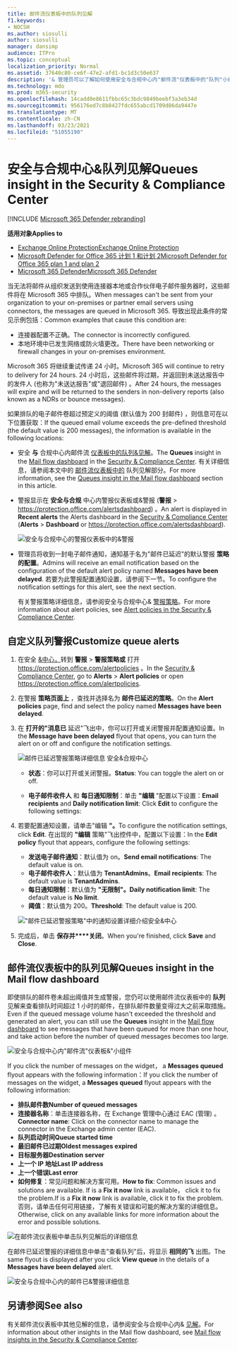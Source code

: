 ```yaml
---
title: 邮件流仪表板中的队列见解
f1.keywords:
- NOCSH
ms.author: siosulli
author: siosulli
manager: dansimp
audience: ITPro
ms.topic: conceptual
localization_priority: Normal
ms.assetid: 37640c80-ce6f-47e2-afd1-bc1d3c50e637
description: '& 管理员可以了解如何使用安全与合规中心内"邮件流"仪表板中的"队列"小组件监视通过出站连接器发送到其内部部署或合作伙伴组织的失败邮件流。'
ms.technology: mdo
ms.prod: m365-security
ms.openlocfilehash: 14cadd0e8611fbbc65c3bdc9849beebf3a3eb34d
ms.sourcegitcommit: 956176ed7c8b8427fdc655abcd1709d86da9447e
ms.translationtype: MT
ms.contentlocale: zh-CN
ms.lasthandoff: 03/23/2021
ms.locfileid: "51055190"
---
```

# <a name="queues-insight-in-the-security--compliance-center"></a><span data-ttu-id="41876-103">安全与合规中心&队列见解</span><span class="sxs-lookup"><span data-stu-id="41876-103">Queues insight in the Security & Compliance Center</span></span>

[!INCLUDE [Microsoft 365 Defender rebranding](../includes/microsoft-defender-for-office.md)]

<span data-ttu-id="41876-104">**适用对象**</span><span class="sxs-lookup"><span data-stu-id="41876-104">**Applies to**</span></span>
- [<span data-ttu-id="41876-105">Exchange Online Protection</span><span class="sxs-lookup"><span data-stu-id="41876-105">Exchange Online Protection</span></span>](exchange-online-protection-overview.md)
- [<span data-ttu-id="41876-106">Microsoft Defender for Office 365 计划 1 和计划 2</span><span class="sxs-lookup"><span data-stu-id="41876-106">Microsoft Defender for Office 365 plan 1 and plan 2</span></span>](defender-for-office-365.md)
- [<span data-ttu-id="41876-107">Microsoft 365 Defender</span><span class="sxs-lookup"><span data-stu-id="41876-107">Microsoft 365 Defender</span></span>](../defender/microsoft-365-defender.md)

<span data-ttu-id="41876-108">当无法将邮件从组织发送到使用连接器本地或合作伙伴电子邮件服务器时，这些邮件将在 Microsoft 365 中排队。</span><span class="sxs-lookup"><span data-stu-id="41876-108">When messages can't be sent from your organization to your on-premises or partner email servers using connectors, the messages are queued in Microsoft 365.</span></span> <span data-ttu-id="41876-109">导致出现此条件的常见示例包括：</span><span class="sxs-lookup"><span data-stu-id="41876-109">Common examples that cause this condition are:</span></span>

- <span data-ttu-id="41876-110">连接器配置不正确。</span><span class="sxs-lookup"><span data-stu-id="41876-110">The connector is incorrectly configured.</span></span>
- <span data-ttu-id="41876-111">本地环境中已发生网络或防火墙更改。</span><span class="sxs-lookup"><span data-stu-id="41876-111">There have been networking or firewall changes in your on-premises environment.</span></span>

<span data-ttu-id="41876-112">Microsoft 365 将继续重试传递 24 小时。</span><span class="sxs-lookup"><span data-stu-id="41876-112">Microsoft 365 will continue to retry to delivery for 24 hours.</span></span> <span data-ttu-id="41876-113">24 小时后，这些邮件将过期，并返回到未送达报告中的发件人 (也称为"未送达报告"或"退回邮件) 。</span><span class="sxs-lookup"><span data-stu-id="41876-113">After 24 hours, the messages will expire and will be returned to the senders in non-delivery reports (also known as a NDRs or bounce messages).</span></span>

<span data-ttu-id="41876-114">如果排队的电子邮件卷超过预定义的阈值 (默认值为 200 封邮件) ，则信息可在以下位置获取：</span><span class="sxs-lookup"><span data-stu-id="41876-114">If the queued email volume exceeds the pre-defined threshold (the default value is 200 messages), the information is available in the following locations:</span></span>

- <span data-ttu-id="41876-115">安全 **与** 合规中心内邮件流 [仪表板](mail-flow-insights-v2.md)[中的队列&见解](https://protection.office.com)。</span><span class="sxs-lookup"><span data-stu-id="41876-115">The **Queues** insight in the [Mail flow dashboard](mail-flow-insights-v2.md) in the [Security & Compliance Center](https://protection.office.com).</span></span> <span data-ttu-id="41876-116">有关详细信息，请参阅本文中的 [邮件流仪表板中的](#queues-insight-in-the-mail-flow-dashboard) 队列见解部分。</span><span class="sxs-lookup"><span data-stu-id="41876-116">For more information, see the [Queues insight in the Mail flow dashboard](#queues-insight-in-the-mail-flow-dashboard) section in this article.</span></span>

- <span data-ttu-id="41876-117">警报显示在 **安全与合规** 中心内警报仪表板或&警报 ([](https://protection.office.com)**警报** \>  <https://protection.office.com/alertsdashboard>) 。</span><span class="sxs-lookup"><span data-stu-id="41876-117">An alert is displayed in **Recent alerts** the Alerts dashboard in the [Security & Compliance Center](https://protection.office.com) (**Alerts** \> **Dashboard** or <https://protection.office.com/alertsdashboard>).</span></span>

  ![安全与合规中心的警报仪表板中的&警报](../../media/mfi-queued-messages-alert.png)

- <span data-ttu-id="41876-119">管理员将收到一封电子邮件通知，通知基于名为"邮件已延迟"的默认警报 **策略的配置**。</span><span class="sxs-lookup"><span data-stu-id="41876-119">Admins will receive an email notification based on the configuration of the default alert policy named **Messages have been delayed**.</span></span> <span data-ttu-id="41876-120">若要为此警报配置通知设置，请参阅下一节。</span><span class="sxs-lookup"><span data-stu-id="41876-120">To configure the notification settings for this alert, see the next section.</span></span>

  <span data-ttu-id="41876-121">有关警报策略详细信息，请参阅安全与合规中心& [警报策略](../../compliance/alert-policies.md)。</span><span class="sxs-lookup"><span data-stu-id="41876-121">For more information about alert policies, see [Alert policies in the Security & Compliance Center](../../compliance/alert-policies.md).</span></span>

## <a name="customize-queue-alerts"></a><span data-ttu-id="41876-122">自定义队列警报</span><span class="sxs-lookup"><span data-stu-id="41876-122">Customize queue alerts</span></span>

1. <span data-ttu-id="41876-123">在安全 [&中心，](https://protection.office.com)转到 **警报** \> **警报策略或** 打开 <https://protection.office.com/alertpolicies> 。</span><span class="sxs-lookup"><span data-stu-id="41876-123">In the [Security & Compliance Center](https://protection.office.com), go to **Alerts** \> **Alert policies** or open <https://protection.office.com/alertpolicies>.</span></span>

2. <span data-ttu-id="41876-124">在警报 **策略页面上** ，查找并选择名为 **邮件已延迟的策略**。</span><span class="sxs-lookup"><span data-stu-id="41876-124">On the **Alert policies** page, find and select the policy named **Messages have been delayed**.</span></span>

3. <span data-ttu-id="41876-125">在 **打开的"消息已** 延迟"飞出中，你可以打开或关闭警报并配置通知设置。</span><span class="sxs-lookup"><span data-stu-id="41876-125">In the **Message have been delayed** flyout that opens, you can turn the alert on or off and configure the notification settings.</span></span>

   ![邮件已延迟警报策略详细信息 安全&合规中心](../../media/mfi-queued-messages-alert-policy.png)

   - <span data-ttu-id="41876-127">**状态**：你可以打开或关闭警报。</span><span class="sxs-lookup"><span data-stu-id="41876-127">**Status**: You can toggle the alert on or off.</span></span>

   - <span data-ttu-id="41876-128">**电子邮件收件人** 和 **每日通知限制**：单击 **"编辑** "配置以下设置：</span><span class="sxs-lookup"><span data-stu-id="41876-128">**Email recipients** and **Daily notification limit**: Click **Edit** to configure the following settings:</span></span>

4. <span data-ttu-id="41876-129">若要配置通知设置，请单击"编辑 **"。**</span><span class="sxs-lookup"><span data-stu-id="41876-129">To configure the notification settings, click **Edit**.</span></span> <span data-ttu-id="41876-130">在出现的 **"编辑** 策略"飞出控件中，配置以下设置：</span><span class="sxs-lookup"><span data-stu-id="41876-130">In the **Edit policy** flyout that appears, configure the following settings:</span></span>

   - <span data-ttu-id="41876-131">**发送电子邮件通知**：默认值为 on。</span><span class="sxs-lookup"><span data-stu-id="41876-131">**Send email notifications**: The default value is on.</span></span>
   - <span data-ttu-id="41876-132">**电子邮件收件人**：默认值为 **TenantAdmins**。</span><span class="sxs-lookup"><span data-stu-id="41876-132">**Email recipients**: The default value is **TenantAdmins**.</span></span>
   - <span data-ttu-id="41876-133">**每日通知限制**：默认值为 **"无限制"。**</span><span class="sxs-lookup"><span data-stu-id="41876-133">**Daily notification limit**: The default value is **No limit**.</span></span>
   - <span data-ttu-id="41876-134">**阈值**：默认值为 200。</span><span class="sxs-lookup"><span data-stu-id="41876-134">**Threshold**: The default value is 200.</span></span>

   !["邮件已延迟警报策略"中的通知设置详细介绍安全&中心](../../media/mfi-queued-messages-alert-policy-notification-settings.png)

5. <span data-ttu-id="41876-136">完成后，单击 **保存并\*\*\*\*关闭**。</span><span class="sxs-lookup"><span data-stu-id="41876-136">When you're finished, click **Save** and **Close**.</span></span>

## <a name="queues-insight-in-the-mail-flow-dashboard"></a><span data-ttu-id="41876-137">邮件流仪表板中的队列见解</span><span class="sxs-lookup"><span data-stu-id="41876-137">Queues insight in the Mail flow dashboard</span></span>

<span data-ttu-id="41876-138">即使排队的邮件卷未超出阈值并生成警报，您仍可以使用邮件流仪表板中的 **队列** 见解来查看排队时间超过 1 小时的邮件，在排队邮件数量变得过大之前采取措施。 [](mail-flow-insights-v2.md)</span><span class="sxs-lookup"><span data-stu-id="41876-138">Even if the queued message volume hasn't exceeded the threshold and generated an alert, you can still use the **Queues** insight in the [Mail flow dashboard](mail-flow-insights-v2.md) to see messages that have been queued for more than one hour, and take action before the number of queued messages becomes too large.</span></span>

![安全与合规中心内"邮件流"仪表板&"小组件](../../media/mfi-queues-widget.png)

<span data-ttu-id="41876-140">If you click the number of messages on the widget， a **Messages queued** flyout appears with the following information：</span><span class="sxs-lookup"><span data-stu-id="41876-140">If you click the number of messages on the widget, a **Messages queued** flyout appears with the following information:</span></span>

- <span data-ttu-id="41876-141">**排队邮件数**</span><span class="sxs-lookup"><span data-stu-id="41876-141">**Number of queued messages**</span></span>
- <span data-ttu-id="41876-142">**连接器名称**：单击连接器名称，在 Exchange 管理中心通过 EAC (管理) 。</span><span class="sxs-lookup"><span data-stu-id="41876-142">**Connector name**: Click on the connector name to manage the connector in the Exchange admin center (EAC).</span></span>
- <span data-ttu-id="41876-143">**队列启动时间**</span><span class="sxs-lookup"><span data-stu-id="41876-143">**Queue started time**</span></span>
- <span data-ttu-id="41876-144">**最旧邮件已过期**</span><span class="sxs-lookup"><span data-stu-id="41876-144">**Oldest messages expired**</span></span>
- <span data-ttu-id="41876-145">**目标服务器**</span><span class="sxs-lookup"><span data-stu-id="41876-145">**Destination server**</span></span>
- <span data-ttu-id="41876-146">**上一个 IP 地址**</span><span class="sxs-lookup"><span data-stu-id="41876-146">**Last IP address**</span></span>
- <span data-ttu-id="41876-147">**上一个错误**</span><span class="sxs-lookup"><span data-stu-id="41876-147">**Last error**</span></span>
- <span data-ttu-id="41876-148">**如何修复**：常见问题和解决方案可用。</span><span class="sxs-lookup"><span data-stu-id="41876-148">**How to fix**: Common issues and solutions are available.</span></span> <span data-ttu-id="41876-149">If is a **Fix it now** link is available， click it to fix the problem.</span><span class="sxs-lookup"><span data-stu-id="41876-149">If is a **Fix it now** link is available, click it to fix the problem.</span></span> <span data-ttu-id="41876-150">否则，请单击任何可用链接，了解有关错误和可能的解决方案的详细信息。</span><span class="sxs-lookup"><span data-stu-id="41876-150">Otherwise, click on any available links for more information about the error and possible solutions.</span></span>

![在邮件流仪表板中单击队列见解后的详细信息](../../media/mfi-queues-details.png)

<span data-ttu-id="41876-152">在邮件已延迟警报的详细信息中单击"查看队列"后，将显示 **相同的飞** 出图。</span><span class="sxs-lookup"><span data-stu-id="41876-152">The same flyout is displayed after you click **View queue** in the details of a **Messages have been delayed** alert.</span></span>

![安全与合规中心内的邮件已&警报详细信息](../../media/mfi-queued-messages-alert-details.png)

## <a name="see-also"></a><span data-ttu-id="41876-154">另请参阅</span><span class="sxs-lookup"><span data-stu-id="41876-154">See also</span></span>

<span data-ttu-id="41876-155">有关邮件流仪表板中其他见解的信息，请参阅安全与合规中心内& [见解](mail-flow-insights-v2.md)。</span><span class="sxs-lookup"><span data-stu-id="41876-155">For information about other insights in the Mail flow dashboard, see [Mail flow insights in the Security & Compliance Center](mail-flow-insights-v2.md).</span></span>
